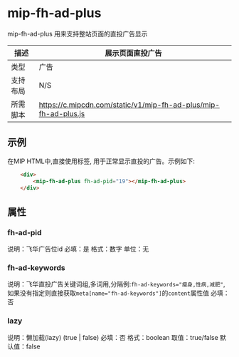 # mip-fh-ad-plus 

mip-fh-ad-plus 用来支持整站页面的直投广告显示

|描述|展示页面直投广告|
|---|---|
|类型|广告|
|支持布局|N/S|
|所需脚本|https://c.mipcdn.com/static/v1/mip-fh-ad-plus/mip-fh-ad-plus.js|

## 示例

在MIP HTML中,直接使用标签, 用于正常显示直投的广告。示例如下:

```html
    <div>
        <mip-fh-ad-plus fh-ad-pid="19"></mip-fh-ad-plus>
    </div>
```

## 属性

### fh-ad-pid

说明：飞华广告位id
必填：是
格式：数字
单位：无

### fh-ad-keywords

说明：飞华直投广告关键词组,多词用,分隔例:`fh-ad-keywords="瘦身,性病,减肥"`, 如果没有指定则直接获取`meta[name="fh-ad-keywords"]`的`content`属性值
必填：否

### lazy

说明：懒加载(lazy) (true | false)
必填：否
格式：boolean
取值：true/false
默认值：false

